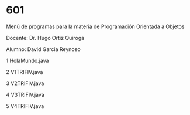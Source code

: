 # 601

Menú de programas para la materia de Programación Orientada a Objetos

Docente: Dr. Hugo Ortiz Quiroga

Alumno: David Garcia Reynoso

1 HolaMundo.java

2 V1TRIFIV.java

3 V2TRIFIV.java

4 V3TRIFIV.java

5 V4TRIFIV.java
